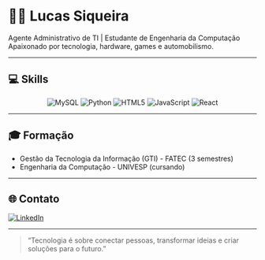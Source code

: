 # 👨‍💻 Lucas Siqueira

Agente Administrativo de TI | Estudante de Engenharia da Computação  
Apaixonado por tecnologia, hardware, games e automobilismo.

---

## 💻 Skills

<p align="center">
  <img src="https://img.shields.io/badge/MySQL-005C84?style=for-the-badge&logo=mysql&logoColor=white" alt="MySQL"/>
  <img src="https://img.shields.io/badge/Python-3776AB?style=for-the-badge&logo=python&logoColor=white" alt="Python"/>
  <img src="https://img.shields.io/badge/HTML5-E34F26?style=for-the-badge&logo=html5&logoColor=white" alt="HTML5"/>
  <img src="https://img.shields.io/badge/JavaScript-F7DF1E?style=for-the-badge&logo=javascript&logoColor=black" alt="JavaScript"/>
  <img src="https://img.shields.io/badge/React-20232A?style=for-the-badge&logo=react&logoColor=61DAFB" alt="React"/>
</p>

---

## 🎓 Formação

- Gestão da Tecnologia da Informação (GTI) - FATEC (3 semestres)
- Engenharia da Computação - UNIVESP (cursando)


---

## 🌐 Contato

[![LinkedIn](https://img.shields.io/badge/LinkedIn-Lucas%20Siqueira-blue?logo=linkedin&style=for-the-badge)](https://www.linkedin.com/in/lucas-siqueira-4600aa370)

---

> “Tecnologia é sobre conectar pessoas, transformar ideias e criar soluções para o futuro.”

